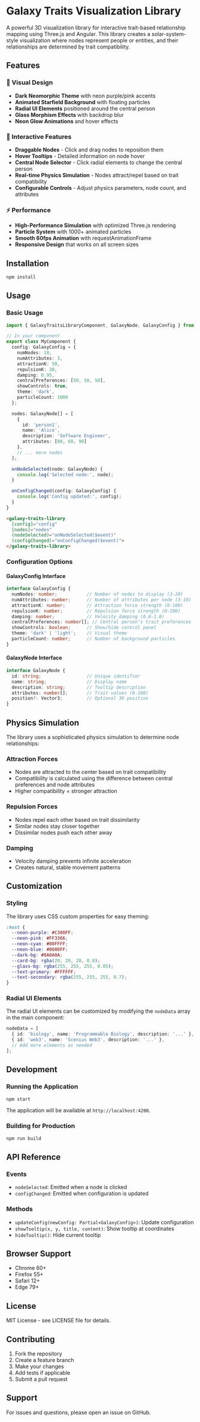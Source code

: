 # Galaxy Traits Visualization Library

A powerful 3D visualization library for interactive trait-based relationship mapping using Three.js and Angular. This library creates a solar-system-style visualization where nodes represent people or entities, and their relationships are determined by trait compatibility.

## Features

### 🎨 Visual Design
- **Dark Neomorphic Theme** with neon purple/pink accents
- **Animated Starfield Background** with floating particles
- **Radial UI Elements** positioned around the central person
- **Glass Morphism Effects** with backdrop blur
- **Neon Glow Animations** and hover effects

### 🔧 Interactive Features
- **Draggable Nodes** - Click and drag nodes to reposition them
- **Hover Tooltips** - Detailed information on node hover
- **Central Node Selector** - Click radial elements to change the central person
- **Real-time Physics Simulation** - Nodes attract/repel based on trait compatibility
- **Configurable Controls** - Adjust physics parameters, node count, and attributes

### ⚡ Performance
- **High-Performance Simulation** with optimized Three.js rendering
- **Particle System** with 1000+ animated particles
- **Smooth 60fps Animation** with requestAnimationFrame
- **Responsive Design** that works on all screen sizes

## Installation

```bash
npm install
```

## Usage

### Basic Usage

```typescript
import { GalaxyTraitsLibraryComponent, GalaxyNode, GalaxyConfig } from './components/galaxy-traits-library/galaxy-traits-library.component';

// In your component
export class MyComponent {
  config: GalaxyConfig = {
    numNodes: 10,
    numAttributes: 3,
    attractionK: 50,
    repulsionK: 30,
    damping: 0.95,
    centralPreferences: [50, 50, 50],
    showControls: true,
    theme: 'dark',
    particleCount: 1000
  };

  nodes: GalaxyNode[] = [
    {
      id: 'person1',
      name: 'Alice',
      description: 'Software Engineer',
      attributes: [80, 60, 90]
    },
    // ... more nodes
  ];

  onNodeSelected(node: GalaxyNode) {
    console.log('Selected node:', node);
  }

  onConfigChanged(config: GalaxyConfig) {
    console.log('Config updated:', config);
  }
}
```

```html
<galaxy-traits-library 
  [config]="config"
  [nodes]="nodes"
  (nodeSelected)="onNodeSelected($event)"
  (configChanged)="onConfigChanged($event)">
</galaxy-traits-library>
```

### Configuration Options

#### GalaxyConfig Interface

```typescript
interface GalaxyConfig {
  numNodes: number;           // Number of nodes to display (3-20)
  numAttributes: number;      // Number of attributes per node (3-10)
  attractionK: number;        // Attraction force strength (0-100)
  repulsionK: number;         // Repulsion force strength (0-100)
  damping: number;            // Velocity damping (0.8-1.0)
  centralPreferences: number[]; // Central person's trait preferences
  showControls: boolean;      // Show/hide control panel
  theme: 'dark' | 'light';    // Visual theme
  particleCount: number;      // Number of background particles
}
```

#### GalaxyNode Interface

```typescript
interface GalaxyNode {
  id: string;                 // Unique identifier
  name: string;               // Display name
  description: string;        // Tooltip description
  attributes: number[];       // Trait values (0-100)
  position?: Vector3;         // Optional 3D position
}
```

## Physics Simulation

The library uses a sophisticated physics simulation to determine node relationships:

### Attraction Forces
- Nodes are attracted to the center based on trait compatibility
- Compatibility is calculated using the difference between central preferences and node attributes
- Higher compatibility = stronger attraction

### Repulsion Forces
- Nodes repel each other based on trait dissimilarity
- Similar nodes stay closer together
- Dissimilar nodes push each other away

### Damping
- Velocity damping prevents infinite acceleration
- Creates natural, stable movement patterns

## Customization

### Styling
The library uses CSS custom properties for easy theming:

```scss
:host {
  --neon-purple: #C300FF;
  --neon-pink: #FF3366;
  --neon-cyan: #00FFFF;
  --neon-blue: #0080FF;
  --dark-bg: #0A0A0A;
  --card-bg: rgba(20, 20, 20, 0.8);
  --glass-bg: rgba(255, 255, 255, 0.05);
  --text-primary: #FFFFFF;
  --text-secondary: rgba(255, 255, 255, 0.7);
}
```

### Radial UI Elements
The radial UI elements can be customized by modifying the `nodeData` array in the main component:

```typescript
nodeData = [
  { id: 'biology', name: 'Programmable Biology', description: '...' },
  { id: 'web3', name: 'Scenius Web3', description: '...' },
  // Add more elements as needed
];
```

## Development

### Running the Application

```bash
npm start
```

The application will be available at `http://localhost:4200`.

### Building for Production

```bash
npm run build
```

## API Reference

### Events

- `nodeSelected`: Emitted when a node is clicked
- `configChanged`: Emitted when configuration is updated

### Methods

- `updateConfig(newConfig: Partial<GalaxyConfig>)`: Update configuration
- `showTooltip(x, y, title, content)`: Show tooltip at coordinates
- `hideTooltip()`: Hide current tooltip

## Browser Support

- Chrome 60+
- Firefox 55+
- Safari 12+
- Edge 79+

## License

MIT License - see LICENSE file for details.

## Contributing

1. Fork the repository
2. Create a feature branch
3. Make your changes
4. Add tests if applicable
5. Submit a pull request

## Support

For issues and questions, please open an issue on GitHub.